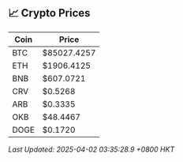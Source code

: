 ## 📈 Crypto Prices

| Coin | Price |
| ---- | ----- |
| BTC | $85027.4257 |
| ETH | $1906.4125 |
| BNB | $607.0721 |
| CRV | $0.5268 |
| ARB | $0.3335 |
| OKB | $48.4467 |
| DOGE | $0.1720 |

_Last Updated: 2025-04-02 03:35:28.9 +0800 HKT_